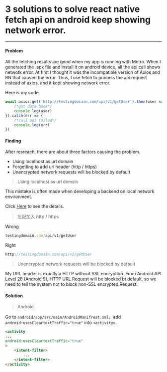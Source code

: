 # 3 solutions to solve react native fetch api on android keep showing network error.
---
#### Problem
All the fetching results are good when my app is running with Metro. When I generated the .apk file and install it on android device, all the api call shows netwotk error.
At first I thought it was the incompatible version of Axios and RN that caused the error. Thus, I use fetch to process the api request instead of axios, and it kept showing network error.

Here is my code
```javascript
await axios.get('http://testingdomain.com/api/v1/getUser').then(user => {
    /*got data back*/
    console.log(user)
}).catch(err => {
    /*call api failed*/
    console.log(err)
})
``` 

#### Finding
After resreach, there are about three factors causing the problem.
+ Using localhost as url domain
+ Forgetting to add url header (http / https) 
+ Unencrypted network requests will be blocked by default 

> Using localhost as url domain

This mistake is often made when developing a backend on local network environment.

 Click [Here](https://stackoverflow.com/questions/4779963/how-can-i-access-my-localhost-from-my-android-device) to see the details.

> 忘記加入 http / https 


Wrong
```javascript
testingdomain.com/api/v1/getUser
```
Right
```javascript
http://testingdomain.com/api/v1/getUser
```

> Unencrypted network requests will be blocked by default 
> 
My URL header is exactly a HTTP without SSL encryption.
From Android API Level 28 (Android 9), HTTP URL Request will be blocked bt default, so we need to tell the system not to block non-SSL encrypted Request.


#### Solution

> Android

Go to `android/app/src/main/AndroidManifrest.xml`，add `android:usesCleartextTraffic="true"` into `<activity>`.

```html
<activity
...
android:usesCleartextTraffic="true"
>
    <intent-filter>
        ...
    </intent-filter>
</activity>
```


